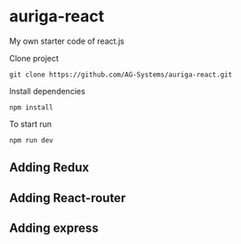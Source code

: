 # auriga-react
My own starter code of react.js

Clone project
```
git clone https://github.com/AG-Systems/auriga-react.git
```

Install dependencies
```
npm install
```

To start run

```
npm run dev
```

## Adding Redux


## Adding React-router


## Adding express
